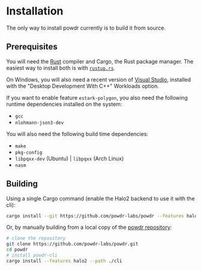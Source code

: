 # Installation

The only way to install powdr currently is to build it from source.

## Prerequisites

You will need the [Rust](https://rust-lang.org) compiler and Cargo, the Rust package manager.
The easiest way to install both is with [`rustup.rs`](https://rustup.rs/).

On Windows, you will also need a recent version of [Visual Studio](https://visualstudio.microsoft.com/downloads/),
installed with the "Desktop Development With C++" Workloads option.

If you want to enable feature `estark-polygon`, you also need the following
runtime dependencies installed on the system:
- `gcc`
- `nlohmann-json3-dev`

You will also need the following build time dependencies:
- `make`
- `pkg-config`
- `libpqxx-dev` (Ubuntu) | `libpqxx` (Arch Linux)
- `nasm`

## Building

Using a single Cargo command (enable the Halo2 backend to use it with the cli):

```sh
cargo install --git https://github.com/powdr-labs/powdr --features halo2 powdr-cli
```

Or, by manually building from a local copy of the [powdr repository](https://github.com/powdr-labs/powdr):

```sh
# clone the repository
git clone https://github.com/powdr-labs/powdr.git
cd powdr
# install powdr-cli
cargo install --features halo2 --path ./cli
```

